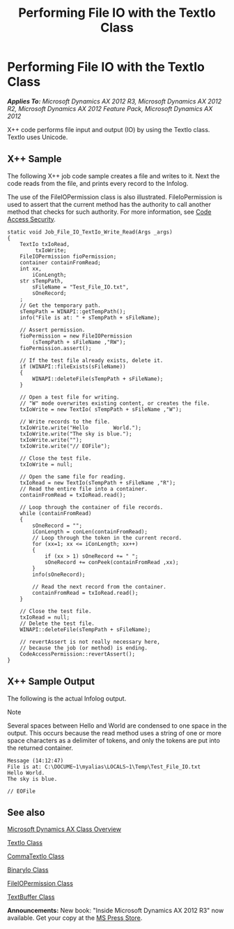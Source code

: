 ﻿---
title: Performing File IO with the TextIo Class
TOCTitle: Performing File IO with the TextIo Class
ms:assetid: 7a5fe2a8-7f58-4502-adb3-7eac51ab7dd5
ms:mtpsurl: https://msdn.microsoft.com/en-us/library/Cc967403(v=AX.60)
ms:contentKeyID: 35246083
ms.date: 05/18/2015
mtps_version: v=AX.60
---

# Performing File IO with the TextIo Class 


_**Applies To:** Microsoft Dynamics AX 2012 R3, Microsoft Dynamics AX 2012 R2, Microsoft Dynamics AX 2012 Feature Pack, Microsoft Dynamics AX 2012_

X++ code performs file input and output (IO) by using the TextIo class. TextIo uses Unicode.

## X++ Sample

The following X++ job code sample creates a file and writes to it. Next the code reads from the file, and prints every record to the Infolog.

The use of the FileIOPermission class is also illustrated. FileIoPermission is used to assert that the current method has the authority to call another method that checks for such authority. For more information, see [Code Access Security](code-access-security.md).

    static void Job_File_IO_TextIo_Write_Read(Args _args)
    {
        TextIo txIoRead,
             txIoWrite;
        FileIOPermission fioPermission;
        container containFromRead;
        int xx,
            iConLength;
        str sTempPath,
            sFileName = "Test_File_IO.txt",
            sOneRecord;
        ;
        // Get the temporary path.
        sTempPath = WINAPI::getTempPath();
        info("File is at: " + sTempPath + sFileName);
    
        // Assert permission.
        fioPermission = new FileIOPermission
            (sTempPath + sFileName ,"RW");
        fioPermission.assert();
     
        // If the test file already exists, delete it.
        if (WINAPI::fileExists(sFileName))
        {
            WINAPI::deleteFile(sTempPath + sFileName);
        }
        
        // Open a test file for writing.
        // "W" mode overwrites existing content, or creates the file.
        txIoWrite = new TextIo( sTempPath + sFileName ,"W");
    
        // Write records to the file.
        txIoWrite.write("Hello        World.");
        txIoWrite.write("The sky is blue.");
        txIoWrite.write("");
        txIoWrite.write("// EOFile");
    
        // Close the test file.
        txIoWrite = null;
    
        // Open the same file for reading.
        txIoRead = new TextIo(sTempPath + sFileName ,"R");
        // Read the entire file into a container.
        containFromRead = txIoRead.read();
    
        // Loop through the container of file records.
        while (containFromRead)
        {
            sOneRecord = "";
            iConLength = conLen(containFromRead);
            // Loop through the token in the current record.
            for (xx=1; xx <= iConLength; xx++)
            {
                if (xx > 1) sOneRecord += " ";
                sOneRecord += conPeek(containFromRead ,xx);
            }
            info(sOneRecord);
    
            // Read the next record from the container.
            containFromRead = txIoRead.read();
        }
    
        // Close the test file.
        txIoRead = null;
        // Delete the test file.
        WINAPI::deleteFile(sTempPath + sFileName);
    
        // revertAssert is not really necessary here,
        // because the job (or method) is ending.
        CodeAccessPermission::revertAssert();
    }

## X++ Sample Output

The following is the actual Infolog output.


> [!NOTE]
> <P>Several spaces between Hello and World are condensed to one space in the output. This occurs because the read method uses a string of one or more space characters as a delimiter of tokens, and only the tokens are put into the returned container.</P>



    Message (14:12:47)
    File is at: C:\DOCUME~1\myalias\LOCALS~1\Temp\Test_File_IO.txt
    Hello World.
    The sky is blue.
    
    // EOFile

## See also

[Microsoft Dynamics AX Class Overview](microsoft-dynamics-ax-class-overview.md)

[TextIo Class](https://msdn.microsoft.com/en-us/library/gg957982\(v=ax.60\))

[CommaTextIo Class](https://msdn.microsoft.com/en-us/library/gg821130\(v=ax.60\))

[BinaryIo Class](https://msdn.microsoft.com/en-us/library/gg820682\(v=ax.60\))

[FileIOPermission Class](https://msdn.microsoft.com/en-us/library/gg839563\(v=ax.60\))

[TextBuffer Class](https://msdn.microsoft.com/en-us/library/gg957944\(v=ax.60\))

  
**Announcements:** New book: "Inside Microsoft Dynamics AX 2012 R3" now available. Get your copy at the [MS Press Store](https://www.microsoftpressstore.com/store/inside-microsoft-dynamics-ax-2012-r3-9780735685109).

